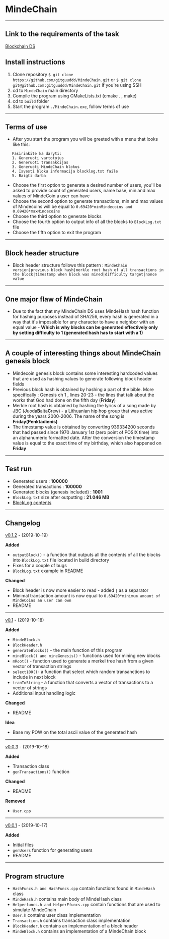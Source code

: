 # MindeChain

---
## Link to the requirements of the task
[Blockchain DS](https://github.com/blockchain-group/Blockchain-technologijos/blob/master/pratybos/2uzduotis-Blockchain.md)
## Install instructions
1. Clone repository ```$ git clone https://github.com/gitguuddd/MindeChain.git``` or ```$ git clone git@github.com:gitguuddd/MindeChain.git``` if you're using SSH
1. cd to ```MindeChain``` main directory
2. Compile the program using CMakeLists.txt (cmake . , make)
3. cd to ```build``` folder
5. Start the program  ```./MindeChain.exe```, follow terms of use
---
## Terms of use

- After you start the program you will be greeted with a menu that looks like this:
```
   Pasirinkite ka daryti:
   1. Generuoti vartotojus
   2. Generuoti transakcijas
   3. Generuoti MindeChain blokus
   4. Isvesti bloku informacija blocklog.txt faile
   5. Baigti darba

   ``` 
- Choose the first option to generate a desired number of users, you'll be asked to provide count of generated users, name base, min and max values of MindeCoin a user can have
- Choose the second option to generate transactions, min and max values of Mindecoins  will be equal to ```0.69420*minMindecoins and 0.69420*maxMindecoins```
- Choose the third option to generate blocks
- Choose the fourth option to output info of all the blocks to ```BlockLog.txt``` file
- Choose the fifth option to exit the program

---
## Block header structure
- Block header structure follows this pattern : ```MindeChain version|previous block hash|merkle root hash of all transactions in the block|timestamp when block was mined|difficulty target|nonce value```

---
## One major flaw of MindeChain
- Due to the fact that my MindeChain DS uses MindeHash hash function for hashing purposes instead of SHA256, every hash is generated in a way that it's impossible for any character to have a neighbor with an equal value - **Which is why blocks can be generated effectively only by setting difficulty to 1 (generated hash has to start with a 1)**


---
## A couple of interesting things about MindeChain genesis block
- Mindecoin genesis block contains some interesting hardcoded values that are used as hashing values to generate following block header fields
- Previous block hash is obtained by hashing a part of the bible. More specifically : Genesis ch 1 , lines 20-23 - the lines that talk about the works that God had done on the fifth day (**Friday**)
- Merkle root hash is obtained by hashing the lyrics of a song made by JBC (**J**uoda**B**alta**C**rew) - a Lithuanian hip hop group that was active during the years 2000-2006. The name of the song is **Friday(Penktadienis)**
- The timestamp value is obtained by converting 939334200 seconds that had passed since 1970 January 1st (zero point of POSIX time) into an alphanumeric formatted date. After the conversion the timestamp value is equal to the exact time of my birthday, which also happened on **Friday**


---
## Test run

- Generated users : **100000**
- Generated transactions : **100000**
- Generated blocks (genesis included) : **1001**
- ```BlockLog.txt``` size after outputting : **21.046 MB**
- [BlockLog contents](https://www.dropbox.com/s/lh3i1aubyeg6p4d/BlockLog.txt?dl=0)


---
## Changelog

[v0.1.2](https://github.com/gitguuddd/MindeChain/releases/tag/v0.1.2) - (2019-10-19)

**Added**
- ```outputBlock()``` - a function that outputs all the contents of all the blocks into ```BlockLog.txt``` file located in build directory
- Fixes for a couple of bugs
- ```BlockLog.txt``` example in README

**Changed**
- Block header is now more easier to read - added ```|``` as a separator
- Minimal transaction amount is now equal to ```0.69420*minimum amount of MindeCoins an user can own```
- README


---
[v0.1](https://github.com/gitguuddd/MindeChain/releases/tag/v0.1) - (2019-10-18)

**Added**
- ```MindeBlock.h```
- ```BlockHeader.h```
- ```generateBlocks()``` - the main function of this program
- ```mineBlock() and mineGenesis()``` - functions used for mining new blocks
- ```mRoot()``` - function used to generate a merkel tree hash from a given vector of transaction strings
- ```select100()```- a function that select which random transanctions to include in next block
- ```tranToString``` - a function that converts a vector of transactions to a vector of strings
- Additional input handling logic

**Changed**
- README

**Idea**
- Base my POW on the total ascii value of the generated hash

---
[v0.0.3](https://github.com/gitguuddd/MindeChain/releases/tag/v0.0.3) - (2019-10-18)

**Added**
- Transaction class
- ```genTransactions()``` function

**Changed**
- README

**Removed**
- ```User.cpp```

---
[v0.0.1](https://github.com/gitguuddd/MindeChain/releases/tag/v0.0.1) - (2019-10-17)

**Added**
- Initial files
- ```genUsers``` function for generating users
- README
---
## Program structure
- ```HashFuncs.h and HashFuncs.cpp``` contain functions found in ```MindeHash``` class
- ```MindeHash.h``` contains main body of MindeHash class
- ```Helperfuncs.h and HelperFfuncs.cpp``` contain functions that are used to simulate MindeChain
- ```User.h``` contains user class implementation
- ```Transaction.h``` contains transaction class implementation
- ```BlockHeader.h``` contains an implementation of a block header
- ```MindeBlock.h``` contains an implementation of a MindeChain block
